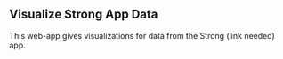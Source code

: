## Visualize Strong App Data

This web-app gives visualizations for data from the Strong (link needed) app.